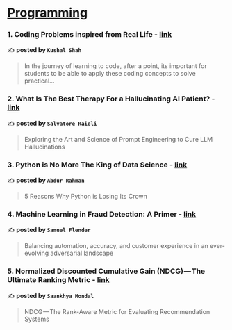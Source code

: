 
<h1><a href=https://medium.com/tag/programming/recommended target="_blank" rel="noopener noreferrer">Programming</a></h1>
<h3>1. Coding Problems inspired from Real Life - <a href="https://medium.com/@bekushal/coding-problems-inspired-from-real-life-26ab1395a878" target="_blank" rel="noopener noreferrer">link</a></h3>

✍️ **posted by `Kushal Shah`**

<blockquote>In the journey of learning to code, after a point, its important for students to be able to apply these coding concepts to solve practical…</blockquote>

<h3>2. What Is The Best Therapy For a Hallucinating AI Patient? - <a href="https://medium.com/gitconnected/what-is-the-best-therapy-for-a-hallucinating-ai-patient-acf0cb9b3e00" target="_blank" rel="noopener noreferrer">link</a></h3>

✍️ **posted by `Salvatore Raieli`**

<blockquote>Exploring the Art and Science of Prompt Engineering to Cure LLM Hallucinations</blockquote>

<h3>3. Python is No More The King of Data Science - <a href="https://medium.com/stackademic/is-python-still-the-king-of-data-science-476f1e3191b3" target="_blank" rel="noopener noreferrer">link</a></h3>

✍️ **posted by `Abdur Rahman`**

<blockquote>5 Reasons Why Python is Losing Its Crown</blockquote>

<h3>4. Machine Learning in Fraud Detection: A Primer - <a href="https://medium.com/towards-data-science/machine-learning-in-fraud-detection-a-primer-8005b8c88cde" target="_blank" rel="noopener noreferrer">link</a></h3>

✍️ **posted by `Samuel Flender`**

<blockquote>Balancing automation, accuracy, and customer experience in an ever-evolving adversarial landscape</blockquote>

<h3>5. Normalized Discounted Cumulative Gain (NDCG) — The Ultimate Ranking Metric - <a href="https://medium.com/towards-data-science/normalized-discounted-cumulative-gain-ndcg-the-ultimate-ranking-metric-437b03529f75" target="_blank" rel="noopener noreferrer">link</a></h3>

✍️ **posted by `Saankhya Mondal`**

<blockquote>NDCG — The Rank-Aware Metric for Evaluating Recommendation Systems</blockquote>

